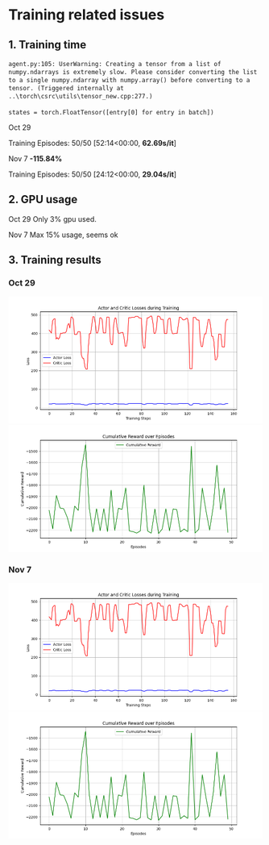 # Training related issues


## 1. Training time
```
agent.py:105: UserWarning: Creating a tensor from a list of numpy.ndarrays is extremely slow. Please consider converting the list to a single numpy.ndarray with numpy.array() before converting to a tensor. (Triggered internally at ..\torch\csrc\utils\tensor_new.cpp:277.)

states = torch.FloatTensor([entry[0] for entry in batch])
```

Oct 29

Training Episodes: 50/50 [52:14<00:00, **62.69s/it**]

Nov 7 **-115.84%** 

Training Episodes: 50/50 [24:12<00:00, **29.04s/it**]



## 2. GPU usage
Oct 29
Only 3% gpu used.

Nov 7
Max 15% usage, seems ok

## 3. Training results
### Oct 29
![loss](figure/actor_critic_losses_oct29.png)
![reward](figure/cumulative_rewards_oct29.png)
### Nov 7
![loss](figure/actor_critic_losses_nov7.png)
![reward](figure/cumulative_rewards_nov7.png)